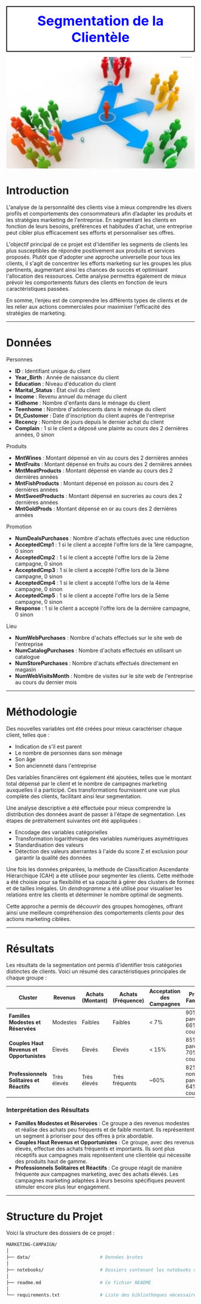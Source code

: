 <div style="font-size: 36px; font-weight: bold; color: blue; border: 2px solid #000; padding: 15px; background-color: #fff; text-align: center;">
Segmentation de la Clientèle
</div>

![img](img.png)

# Introduction

L'analyse de la personnalité des clients vise à mieux comprendre les divers profils et comportements des consommateurs afin d’adapter les produits et les stratégies marketing de l'entreprise. En segmentant les clients en fonction de leurs besoins, préférences et habitudes d'achat, une entreprise peut cibler plus efficacement ses efforts et personnaliser ses offres.

L'objectif principal de ce projet est d'identifier les segments de clients les plus susceptibles de répondre positivement aux produits et services proposés. Plutôt que d'adopter une approche universelle pour tous les clients, il s'agit de concentrer les efforts marketing sur les groupes les plus pertinents, augmentant ainsi les chances de succès et optimisant l'allocation des ressources. Cette analyse permettra également de mieux prévoir les comportements futurs des clients en fonction de leurs caractéristiques passées.

En somme, l’enjeu est de comprendre les différents types de clients et de les relier aux actions commerciales pour maximiser l'efficacité des stratégies de marketing.

---

# Données

Personnes

- **ID** : Identifiant unique du client
- **Year_Birth** : Année de naissance du client
- **Education** : Niveau d'éducation du client
- **Marital_Status** : État civil du client
- **Income** : Revenu annuel du ménage du client
- **Kidhome** : Nombre d'enfants dans le ménage du client
- **Teenhome** : Nombre d'adolescents dans le ménage du client
- **Dt_Customer** : Date d'inscription du client auprès de l'entreprise
- **Recency** : Nombre de jours depuis le dernier achat du client
- **Complain** : 1 si le client a déposé une plainte au cours des 2 dernières années, 0 sinon

Produits

- **MntWines** : Montant dépensé en vin au cours des 2 dernières années
- **MntFruits** : Montant dépensé en fruits au cours des 2 dernières années
- **MntMeatProducts** : Montant dépensé en viande au cours des 2 dernières années
- **MntFishProducts** : Montant dépensé en poisson au cours des 2 dernières années
- **MntSweetProducts** : Montant dépensé en sucreries au cours des 2 dernières années
- **MntGoldProds** : Montant dépensé en or au cours des 2 dernières années

Promotion

- **NumDealsPurchases** : Nombre d'achats effectués avec une réduction
- **AcceptedCmp1** : 1 si le client a accepté l'offre lors de la 1ère campagne, 0 sinon
- **AcceptedCmp2** : 1 si le client a accepté l'offre lors de la 2ème campagne, 0 sinon
- **AcceptedCmp3** : 1 si le client a accepté l'offre lors de la 3ème campagne, 0 sinon
- **AcceptedCmp4** : 1 si le client a accepté l'offre lors de la 4ème campagne, 0 sinon
- **AcceptedCmp5** : 1 si le client a accepté l'offre lors de la 5ème campagne, 0 sinon
- **Response** : 1 si le client a accepté l'offre lors de la dernière campagne, 0 sinon

Lieu

- **NumWebPurchases** : Nombre d'achats effectués sur le site web de l'entreprise
- **NumCatalogPurchases** : Nombre d'achats effectués en utilisant un catalogue
- **NumStorePurchases** : Nombre d'achats effectués directement en magasin
- **NumWebVisitsMonth** : Nombre de visites sur le site web de l'entreprise au cours du dernier mois

---

# Méthodologie

Des nouvelles variables ont été créées pour mieux caractériser chaque client, telles que :

- Indication de s'il est parent
- Le nombre de personnes dans son ménage
- Son âge
- Son ancienneté dans l'entreprise

Des variables financières ont également été ajoutées, telles que le montant total dépensé par le client et le nombre de campagnes marketing auxquelles il a participé. Ces transformations fournissent une vue plus complète des clients, facilitant ainsi leur segmentation.

Une analyse descriptive a été effectuée pour mieux comprendre la distribution des données avant de passer à l'étape de segmentation. Les étapes de prétraitement suivantes ont été appliquées :

- Encodage des variables catégorielles
- Transformation logarithmique des variables numériques asymétriques
- Standardisation des valeurs
- Détection des valeurs aberrantes à l'aide du score Z et exclusion pour garantir la qualité des données

Une fois les données préparées, la méthode de Classification Ascendante Hiérarchique (CAH) a été utilisée pour segmenter les clients. Cette méthode a été choisie pour sa flexibilité et sa capacité à gérer des clusters de formes et de tailles inégales. Un *dendrogramme* a été utilisé pour visualiser les relations entre les clients et déterminer le nombre optimal de segments.

Cette approche a permis de découvrir des groupes homogènes, offrant ainsi une meilleure compréhension des comportements clients pour des actions marketing ciblées.

---

# Résultats

Les résultats de la segmentation ont permis d'identifier trois catégories distinctes de clients. Voici un résumé des caractéristiques principales de chaque groupe :

| **Cluster**                                | **Revenus**         | **Achats (Montant)** | **Achats (Fréquence)** | **Acceptation des Campagnes** | **Profil Familial**             |
|--------------------------------------------|---------------------|----------------------|------------------------|------------------------------|----------------------------------|
| **Familles Modestes et Réservées**         | Modestes            | Faibles              | Faibles                | < 7%                        | 90% parents, 66% en couple      |
| **Couples Haut Revenus et Opportunistes**  | Élevés              | Élevés               | Élevés                 | < 15%                       | 85% parents, 70% en couple      |
| **Professionnels Solitaires et Réactifs**  | Très élevés         | Très élevés          | Très fréquents         | ~60%                        | 82% non-parents, 64% en couple  |

### Interprétation des Résultats

- **Familles Modestes et Réservées** : Ce groupe a des revenus modestes et réalise des achats peu fréquents et de faible montant. Ils représentent un segment à prioriser pour des offres à prix abordable.
- **Couples Haut Revenus et Opportunistes** : Ce groupe, avec des revenus élevés, effectue des achats fréquents et importants. Ils sont plus réceptifs aux campagnes mais représentent une clientèle qui nécessite des produits haut de gamme.
- **Professionnels Solitaires et Réactifs** : Ce groupe réagit de manière fréquente aux campagnes marketing, avec des achats élevés. Les campagnes marketing adaptées à leurs besoins spécifiques peuvent stimuler encore plus leur engagement.

---

# Structure du Projet

Voici la structure des dossiers de ce projet :

```bash
MARKETING-CAMPAIGN/
│
├── data/                          # Données brutes
│
├── notebooks/                     # Dossiers contenant les notebooks de travail
│
├── readme.md                      # Ce fichier README
│
└── requirements.txt               # Liste des bibliothèques nécessaires pour le projet
